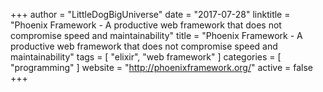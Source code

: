 +++
author = "LittleDogBigUniverse"
date = "2017-07-28"
linktitle = "Phoenix Framework - A productive web framework that does not compromise speed and maintainability"
title = "Phoenix Framework - A productive web framework that does not compromise speed and maintainability"
tags = [ "elixir", "web framework" ]
categories = [ "programming" ]
website = "http://phoenixframework.org/"
active = false
+++